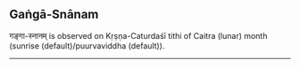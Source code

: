 ## Gaṅgā-Snānam
गङ्गा-स्नानम् is observed on Kṛṣṇa-Caturdaśī tithi of Caitra (lunar) month (sunrise (default)/puurvaviddha (default)).



---
